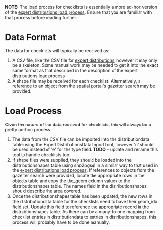 **NOTE:** The load process for checklists is essentially a more ad-hoc version of the [expert distributions load process](wiki/ExpertDistributionsLoadProcess). Ensure that you are familiar with that process before reading further.

# Data Format
The data for checklists will typically be received as:

  1. A CSV file, like the CSV file for [expert distributions](wiki/ExpertDistributionsLoadProcess), however it may only be a skeleton. Some manual work may be needed to get it into the exact same format as that described in the description of the expert distributions load process
  1. A shape file may be received for each checklist. Alternatively, a reference to an object from the spatial portal's gazetter search may be provided.

# Load Process
Given the nature of the data received for checklists, this will always be a pretty ad-hoc process

  1. The data from the CSV file can be imported into the distributiondata table using the ExpertDistributionsDataImportTool, however 'c' should be used instead of 'e' for the type field. **TODO** - update and rename this tool to handle checklists too.
  1. If shape files were supplied, they should be loaded into the distributionshapes table using shp2pgsql in a similar way to that used in the [expert distributions load process](wiki/ExpertDistributionsLoadProcess). If references to objects from the gazetter search were provided, locate the appropriate rows in the objects table and copy the the\_geom column values to the distributionshapes table. The names field in the distributionshapes should describe the area covered.
  1. Once the distributionshapes table has been updated, the new rows in the distributiondata table for the checklists need to have their geom\_idx field set. Update this field to reference the appropriate record in the distrubtionshapes table. As there can be a many-to-one mapping from checklist entries in distributiondata to entries in distributionshapes, this process will probably have to be done manually.